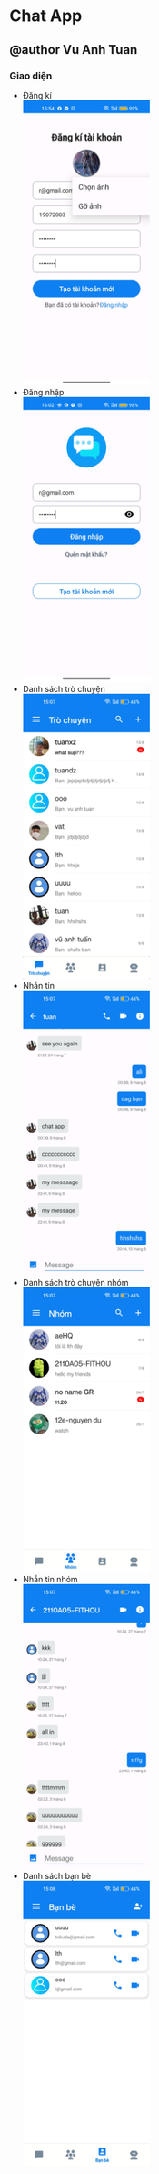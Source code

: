 <!DOCTYPE html>
<html lang="en">
  <head>
    <meta charset="UTF-8" />
    <meta name="viewport" content="width=device-width, initial-scale=1.0" />
  </head>
  <body>
    <style>
      img {
        width: auto;
        height: 500px;
      }
    </style>
    <h1>Chat App</h1>
    <h2>@author Vu Anh Tuan</h2>
    <h3>Giao diện</h3>
    <ul>
      <li>
        Đăng kí <br /><img src="Images/signup.jpg" alt="giao diện đăng kí" />
      </li>
      <li>
        Đăng nhập <br /><img
          src="Images/signin.jpg"
          alt="giao diện đăng nhập"
        />
      </li>
      <li>
        Danh sách trò chuyện <br /><img
          src="Images/conversations.jpg"
          alt="giao diện danh sách trò chuyện"
        />
      </li>
      <li>
        Nhắn tin <br /><img src="Images/chat.jpg" alt="giao diện nhắn tin" />
      </li>
      <li>
        Danh sách trò chuyện nhóm <br /><img
          src="Images/conversation_group.jpg"
          alt="giao diện trò chuyện nhóm"
        />
      </li>
      <li>
        Nhắn tin nhóm <br /><img
          src="Images/chat_group.jpg"
          alt="giao diện nhắn tin nhóm"
        />
      </li>
      <li>
        Danh sách bạn bè <br /><img
          src="Images/contacts.jpg"
          alt="giao diện danh sách bạn bè"
        />
      </li>
    </ul>
  </body>
</html>
